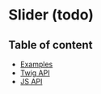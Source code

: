 # Slider (todo) <Badges :texts="badges" />

<script setup>
  import pkg from '@studiometa/ui/molecules/Slider/package.json';
  const badges = [`v${pkg.version}`, 'JS'];
</script>

## Table of content

- [Examples](./examples)
- [Twig API](./twig-api)
- [JS API](./js-api)
